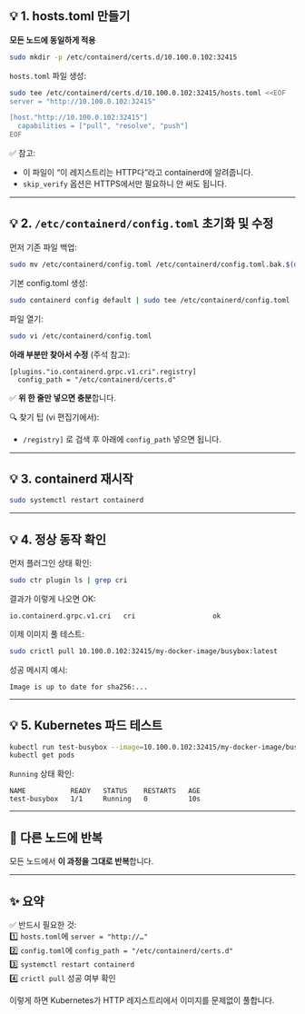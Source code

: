 ## 💡 1. hosts.toml 만들기

**모든 노드에 동일하게 적용**

```bash
sudo mkdir -p /etc/containerd/certs.d/10.100.0.102:32415
```

`hosts.toml` 파일 생성:

```bash
sudo tee /etc/containerd/certs.d/10.100.0.102:32415/hosts.toml <<EOF
server = "http://10.100.0.102:32415"

[host."http://10.100.0.102:32415"]
  capabilities = ["pull", "resolve", "push"]
EOF
```

✅ 참고:

- 이 파일이 “이 레지스트리는 HTTP다”라고 containerd에 알려줍니다.
- `skip_verify` 옵션은 HTTPS에서만 필요하니 안 써도 됩니다.

---

## 💡 2. `/etc/containerd/config.toml` 초기화 및 수정

먼저 기존 파일 백업:

```bash
sudo mv /etc/containerd/config.toml /etc/containerd/config.toml.bak.$(date +%s)
```

기본 config.toml 생성:

```bash
sudo containerd config default | sudo tee /etc/containerd/config.toml
```

파일 열기:

```bash
sudo vi /etc/containerd/config.toml
```

**아래 부분만 찾아서 수정** (주석 참고):

```
[plugins."io.containerd.grpc.v1.cri".registry]
  config_path = "/etc/containerd/certs.d"
```

✅ **위 한 줄만 넣으면 충분**합니다.

🔍 찾기 팁 (vi 편집기에서):

- `/registry]` 로 검색 후 아래에 `config_path` 넣으면 됩니다.

---

## 💡 3. containerd 재시작

```bash
sudo systemctl restart containerd
```

---

## 💡 4. 정상 동작 확인

먼저 플러그인 상태 확인:

```bash
sudo ctr plugin ls | grep cri
```

결과가 이렇게 나오면 OK:

```
io.containerd.grpc.v1.cri   cri                   ok
```

이제 이미지 풀 테스트:

```bash
sudo crictl pull 10.100.0.102:32415/my-docker-image/busybox:latest
```

성공 메시지 예시:

```
Image is up to date for sha256:...
```

---

## 💡 5. Kubernetes 파드 테스트

```bash
kubectl run test-busybox --image=10.100.0.102:32415/my-docker-image/busybox --restart=Never -- sleep 3600
kubectl get pods
```

`Running` 상태 확인:

```
NAME           READY   STATUS    RESTARTS   AGE
test-busybox   1/1     Running   0          10s
```

---

## 🔄 다른 노드에 반복

모든 노드에서 **이 과정을 그대로 반복**합니다.

---

## ✨ 요약

✅ 반드시 필요한 것:  
1️⃣ `hosts.toml`에 `server = "http://…"`  
2️⃣ `config.toml`에 `config_path = "/etc/containerd/certs.d"`  
3️⃣ `systemctl restart containerd`  
4️⃣ `crictl pull` 성공 여부 확인

이렇게 하면 Kubernetes가 HTTP 레지스트리에서 이미지를 문제없이 풀합니다.